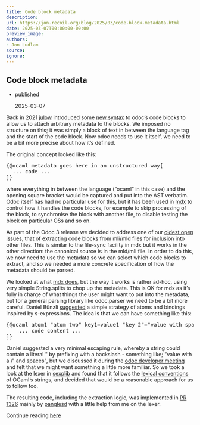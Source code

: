 ```yaml
---
title: Code block metadata
description:
url: https://jon.recoil.org/blog/2025/03/code-block-metadata.html
date: 2025-03-07T00:00:00-00:00
preview_image:
authors:
- Jon Ludlam
source:
ignore:
---
```


<section><h1><a href="https://jon.recoil.org/atom.xml#code-block-metadata" class="anchor"></a>Code block metadata</h1><ul class="at-tags"><li class="published"><span class="at-tag">published</span> <p>2025-03-07</p></li></ul><p>Back in 2021 <a href="https://github.com/julow">julow</a> introduced some <a href="https://github.com/ocaml-doc/odoc-parser/pull/2">new syntax</a> to odoc’s code blocks to allow us to attach arbitrary metadata to the blocks. We imposed no structure on this; it was simply a block of text in between the language tag and the start of the code block. Now odoc needs to use it itself, we need to be a bit more precise about how it’s defined.</p><p>The original concept looked like this:</p><pre>{@ocaml metadata goes here in an unstructured way[
  ... code ...
]}</pre><p>where everything in between the language (“ocaml” in this case) and the opening square bracket would be captured and put into the AST verbatim. Odoc itself has had no particular use for this, but it has been used in <a href="https://github.com/realworldocaml/mdx">mdx</a> to control how it handles the code blocks, for example to skip processing of the block, to synchronise the block with another file, to disable testing the block on particular OSs and so on.</p><p>As part of the Odoc 3 release we decided to address one of our <a href="https://github.com/ocaml/odoc/pull/303">oldest open issues</a>, that of extracting code blocks from mli/mld files for inclusion into other files. This is similar to the file-sync facility in mdx but it works in the other direction: the canonical source is in the mld/mli file. In order to do this, we now need to use the metadata so we can select which code blocks to extract, and so we needed a more concrete specification of how the metadata should be parsed.</p><p>We looked at what <a href="https://github.com/realworldocaml/mdx/blob/main/lib/label.ml#L195-L210">mdx does</a>, but the way it works is rather ad-hoc, using very simple String.splits to chop up the metadata. This is OK for mdx as it’s fully in charge of what things the user might want to put into the metadata, but for a general parsing library like odoc.parser we need to be a bit more careful. Daniel Bünzli <a href="https://github.com/ocaml/odoc/pull/1326#issuecomment-2702260053">suggested</a> a simple strategy of atoms and bindings inspired by s-expressions. The idea is that we can have something like this:</p><pre>{@ocaml atom1 "atom two" key1=value1 "key 2"="value with spaces"[
    ... code content ...
]}</pre><p>Daniel suggested a very minimal escaping rule, whereby a string could contain a literal " by prefixing with a backslash - something like; "value with a \" and spaces", but we discussed it during the <a href="https://ocaml.org/governance/platform">odoc developer meeting</a> and felt that we might want something a little more familiar. So we took a look at the lexer in <a href="https://github.com/janestreet/sexplib/blob/master/src/lexer.mll">sexplib</a> and found that it follows the <a href="https://github.com/janestreet/sexplib/blob/d7c5e3adc16fcf0435220c3cd44bb695775020c1/README.org#lexical-conventions-of-s-expression">lexical conventions</a> of OCaml’s strings, and decided that would be a reasonable approach for us to follow too.</p><p>The resulting code, including the extraction logic, was implemented in <a href="https://github.com/ocaml/odoc/pull/1326/">PR 1326</a> mainly by <a href="https://github.com/panglesd">panglesd</a> with a little help from me on the lexer.</p></section><p>Continue reading <a href="https://jon.recoil.org/blog/2025/03/code-block-metadata.html">here</a></p>
